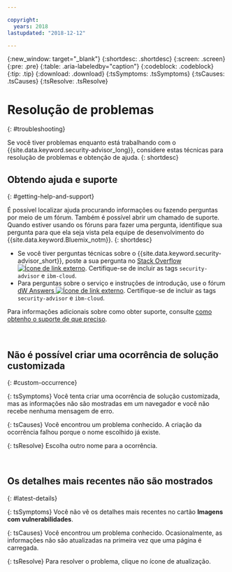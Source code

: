 ```yaml
---

copyright:
  years: 2018
lastupdated: "2018-12-12"

---
```


{:new_window: target="_blank"}
{:shortdesc: .shortdesc}
{:screen: .screen}
{:pre: .pre}
{:table: .aria-labeledby="caption"}
{:codeblock: .codeblock}
{:tip: .tip}
{:download: .download}
{:tsSymptoms: .tsSymptoms}
{:tsCauses: .tsCauses}
{:tsResolve: .tsResolve}

# Resolução de problemas
{: #troubleshooting}

Se você tiver problemas enquanto está trabalhando com o {{site.data.keyword.security-advisor_long}}, considere estas técnicas para resolução de problemas e obtenção de ajuda.
{: shortdesc}


## Obtendo ajuda e suporte
{: #getting-help-and-support}



É possível localizar ajuda procurando informações ou fazendo perguntas por meio de um fórum. Também é possível abrir um chamado de suporte. Quando estiver usando os fóruns para fazer uma pergunta, identifique sua pergunta para que ela seja vista pela equipe de
desenvolvimento do {{site.data.keyword.Bluemix_notm}}.
{: shortdesc}

* Se você tiver perguntas técnicas sobre o {{site.data.keyword.security-advisor_short}}, poste a sua pergunta no <a href="http://stackoverflow.com/search?q=ibm+" target="_blank">Stack Overflow <img src="../../icons/launch-glyph.svg" alt="Ícone de link externo"></a>. Certifique-se de incluir as tags `security-advisor` e `ibm-cloud`.
* Para perguntas sobre o serviço e instruções de introdução, use o fórum <a href="https://developer.ibm.com/answers/search.html?f=&type=question&redirect=search%2Fsearch&sort=relevance&q=appid%20[bluemix]" target="_blank">dW Answers <img src="../../icons/launch-glyph.svg" alt="Ícone de link externo"></a>. Certifique-se de incluir as tags `security-advisor` e `ibm-cloud`.

Para informações adicionais sobre como obter suporte, consulte [como obtenho o suporte de que preciso](/docs/get-support/howtogetsupport.html#getting-customer-support).

</br>

## Não é possível criar uma ocorrência de solução customizada
{: #custom-occurrence}

{: tsSymptoms}
Você tenta criar uma ocorrência de solução customizada, mas as informações não são mostradas em um navegador e você não recebe nenhuma mensagem de erro.

{: tsCauses}
Você encontrou um problema conhecido. A criação da ocorrência falhou porque o nome escolhido já existe.

{: tsResolve}
Escolha outro nome para a ocorrência.

</br>

## Os detalhes mais recentes não são mostrados
{: #latest-details}

{: tsSymptoms}
Você não vê os detalhes mais recentes no cartão **Imagens com vulnerabilidades**.

{: tsCauses}
Você encontrou um problema conhecido. Ocasionalmente, as informações não são atualizadas na primeira vez que uma página é carregada.

{: tsResolve}
Para resolver o problema, clique no ícone de atualização.
